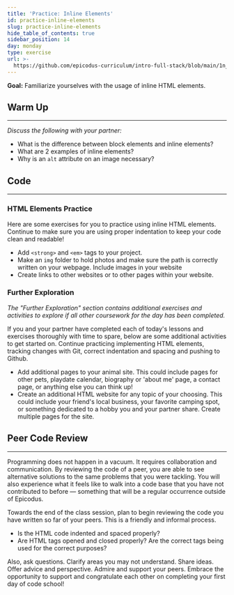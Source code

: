 ```yaml
---
title: 'Practice: Inline Elements'
id: practice-inline-elements
slug: practice-inline-elements
hide_table_of_contents: true
sidebar_position: 14
day: monday
type: exercise
url: >-
  https://github.com/epicodus-curriculum/intro-full-stack/blob/main/1n_classwork_practice_inline_elements.md
---
```


**Goal:**  Familiarize yourselves with the usage of inline HTML elements.

## Warm Up

<hr />

_Discuss the following with your partner:_

* What is the difference between block elements and inline elements?
* What are 2 examples of inline elements?
* Why is an `alt` attribute on an image necessary?

## Code

<hr />

### HTML Elements Practice

Here are some exercises for you to practice using inline HTML elements. Continue to make sure you are using proper indentation to keep your code clean and readable!

* Add  `<strong>` and `<em>` tags to your project.
* Make an `img` folder to hold photos and make sure the path is correctly written on your webpage. Include images in your website
* Create links to other websites or to other pages within your website.

### Further Exploration

_The "Further Exploration" section contains additional exercises and activities to explore if all other coursework for the day has been completed._

If you and your partner have completed each of today's lessons and exercises thoroughly with time to spare, below are some additional activities to get started on. Continue practicing implementing HTML elements, tracking changes with Git, correct indentation and spacing and pushing to Github.

* Add additional pages to your animal site. This could include pages for other pets, playdate calendar, biography or 'about me' page, a contact page, or anything else you can think up!
* Create an additional HTML website for any topic of your choosing. This could include your friend's local business, your favorite camping spot, or something dedicated to a hobby you and your partner share. Create multiple pages for the site.

## Peer Code Review
<hr />

Programming does not happen in a vacuum. It requires collaboration and communication. By reviewing the code of a peer, you are able to see alternative solutions to the same problems that you were tackling. You will also experience what it feels like to walk into a code base that you have not contributed to before — something that will be a regular occurrence outside of Epicodus.

Towards the end of the class session, plan to begin reviewing the code you have written so far of your peers. This is a friendly and informal process.

* Is the HTML code indented and spaced properly?
* Are HTML tags opened and closed properly? Are the correct tags being used for the correct purposes?

Also, ask questions. Clarify areas you may not understand. Share ideas. Offer advice and perspective. Admire and support your peers. Embrace the opportunity to support and congratulate each other on completing your first day of code school! 
